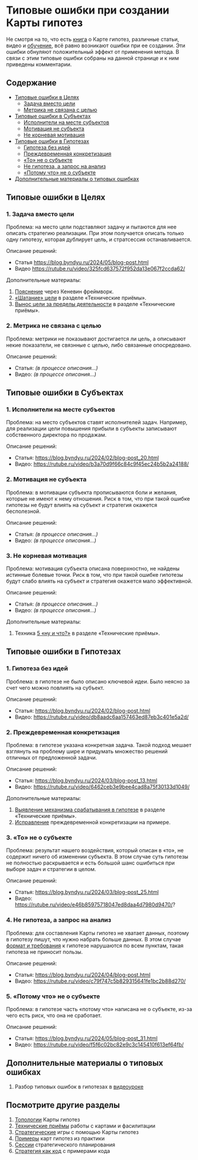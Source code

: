 # Типовые ошибки при создании Карты гипотез

Не смотря на то, что есть [книга](https://картагипотез.рф/book) о Карте гипотез, различные статьи, видео и [обучение](https://картагипотез.рф/study), всё равно возникают ошибки при ее создании. Эти ошибки обнуляют положительный эффект от применения метода. В связи с этим типовые ошибки собраны на данной странице и к ним приведены комментарии.

## Содержание

- [Типовые ошибки в Целях](#purposes)
  - [Задача вместо цели](#taskaspurposes)
  - [Метрика не связана с целью](#incorrectmetric)
- [Типовые ошибки в Субъектах](#subjects)
  - [Исполнители на месте субъектов](#executorassubject)
  - [Мотивация не субъекта](#notsubjectmotivation)
  - [Не корневая мотивация](#notrootmotivation)
- [Типовые ошибки в Гипотезах](#hypothesis)
  - [Гипотеза без идей](#noideas)
  - [Преждевременная конкретизация](#taskinhypothesis)
  - [«То» не о субъекте](#thennotaboutsubject)
  - [Не гипотеза, а запрос на анализ](#requestnalysis)
  - [«Потому что» не о субъекте](#becausenotaboutsubject)
- [Дополнительные материалы о типовых ошибках](#additional)


## <a id="purposes"></a> Типовые ошибки в Целях

### <a id="taskaspurposes"></a> 1. Задача вместо цели

Проблема: на место цели подставляют задачу и пытаются для нее описать стратегию реализации. При этом получается описать только одну гипотезу, которая дублирует цель, и стратсессия останавливается.

Описание решений:
 * Статья https://blog.byndyu.ru/2024/05/blog-post.html
 * Видео https://rutube.ru/video/325fcd637572f952da13e067f2ccda62/

Дополнительные материалы:
1. [Пояснение](https://blog.byndyu.ru/2024/05/blog-post_7.html) через Кеневин фреймворк.
2. [«Шатание» цели](techniques.md#purpose-staggering) в разделе «Технические приёмы».
3. [Вынос цели за пределы деятельности](techniques.md#purpose-out) в разделе «Технические приёмы».

### <a id="incorrectmetric"></a> 2. Метрика не связана с целью

Проблема: метрики не показывают достигается ли цель, а описывают некие показатели, не связнные с целью, либо связанные опосредовано.

Описание решений:
 * Статья: _(в процессе описания...)_
 * Видео: _(в процессе описания...)_

## <a id="subjects"></a> Типовые ошибки в Субъектах

### <a id="executorassubject"></a> 1. Исполнители на месте субъектов

Проблема: на место субъектов ставят исполнителей задач. Например, для реализации цели повышения прибыли в субъекты записывают собственного директора по продажам.

Описание решений:
 * Статья: https://blog.byndyu.ru/2024/02/blog-post_20.html
 * Видео: https://rutube.ru/video/b3a70d9f66c84c9f45ec24b5b2a24188/ 

### <a id="notsubjectmotivation"></a> 2. Мотивация не субъекта

Проблема: в мотивации субъекта прописываются боли и желания, которые не имеют к нему отношения. Риск в том, что при такой ошибке гипотезы не будут влиять на субъект и стратегия окажется бесполезной.

Описание решений:
 * Статья: _(в процессе описания...)_
 * Видео: _(в процессе описания...)_

### <a id="notrootmotivation"></a> 3. Не корневая мотивация

Проблема: мотивация субъекта описана поверхностно, не найдены истинные болевые точки. Риск в том, что при такой ошибке гипотезы будут слабо влиять на субъект и стратегия окажется мало эффективной.

Описание решений:
 * Статья: _(в процессе описания...)_
 * Видео: _(в процессе описания...)_

Дополнительные материалы:
1. Техника [5 «ну и что?»](techniques.md#subject-five) в разделе «Технические приёмы».

## <a id="hypothesis"></a> Типовые ошибки в Гипотезах

### <a id="noideas"></a> 1. Гипотеза без идей

Проблема: в гипотезе не было описано ключевой идеи. Было неясно за счет чего можно повлиять на субъект.

Описание решений:
 * Статья: https://blog.byndyu.ru/2024/02/blog-post.html
 * Видео: https://rutube.ru/video/db8aadc6aa157463ed87eb3c401e5a2d/

### <a id="taskinhypothesis"></a> 2. Преждевременная конкретизация

Проблема: в гипотезе указана конкретная задача. Такой подход мешает взглянуть на проблему шире и придумать множество  решений отличных от предложенной задачи.

Описание решений:
 * Статья: https://blog.byndyu.ru/2024/03/blog-post_13.html
 * Видео: https://rutube.ru/video/6462ceb3e9bee4cad8a75f30133d1049/

Дополнительные материалы:
1. [Выявление механизма срабатывания в гипотезе](techniques.md#hypothesis-fix-if) в разделе «Технические приёмы».
2. [Исправление](https://blog.byndyu.ru/2024/09/blog-post_4.html) преждевременной конкретизации на примере.

### <a id="thennotaboutsubject"></a> 3. «То» не о субъекте

Проблема: результат нашего воздействия, который описан в «то», не содержит ничего об изменении субъекта. В этом случае суть гипотезы не полностью раскрывается и есть большой шанс ошибиться при выборе задач и стратегии в целом.

Описание решений:
 * Статья: https://blog.byndyu.ru/2024/03/blog-post_25.html
 * Видео: https://rutube.ru/video/e46b85975718047ed8daa4d7980d9470/?

### <a id="requestnalysis"></a> 4. Не гипотеза, а запрос на анализ

Проблема: для составления Карты гипотез не хватает данных, поэтому в гипотезу пишут, что нужно набрать больше данных. В этом случае [формат и требования](README.md#hypothesisformat) к гипотезе нарушаются по всем пунктам, такая гипотеза не приносит пользы.

Описание решений:
 * Статья: https://blog.byndyu.ru/2024/04/blog-post.html
 * Видео: https://rutube.ru/video/c79f747c5b829315641fe1bc2b88d270/

### <a id="becausenotaboutsubject"></a> 5. «Потому что» не о субъекте

Проблема: в гипотезе часть «потому что» написана не о субъекте, из-за чего есть риск, что она не сработает.

Описание решений:
 * Статья: https://blog.byndyu.ru/2024/05/blog-post_31.html
 * Видео: https://rutube.ru/video/f5f6c02bc82e9c3c145410f613ef64fb/

## <a id="additional"></a> Дополнительные материалы о типовых ошибках
1. Разбор типовых ошибок в гипотезах в [видеоуроке](https://blog.byndyu.ru/2024/06/blog-post_29.html)

## Посмотрите другие разделы
1. [Топологии](topology.md) Карты гипотез
1. [Технические приёмы](techniques.md) работы с картами и фасилитации
1. [Стратегические](strategicgames.md) игры с помощью Карты гипотез
1. [Примеры](examples.md) карт гипотез из практики
1. [Сессии](stratsession.md) стратегического планирования
1. [Стратегия как код](strategyascode.md) с примерами кода
